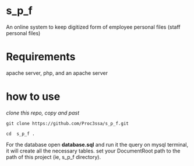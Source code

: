 # s_p_f
An online system to keep digitized form of employee personal files (staff personal files)
# Requirements
apache server,
php,
and an apache server
# how to use

*clone this repo, copy and past*
```
git clone https://github.com/Proc3ssa/s_p_f.git
```
```
cd  s_p_f .
```
For the database open **database.sql** and run it the query  on mysql terminal, it will create all the necessary tables.
set your DocumentRoot path to the path of this project (ie, s_p_f directory).

